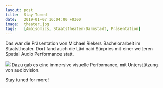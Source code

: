 ```yaml
---
layout: post
title:  Stay Tuned
date:   2019-01-07 16:04:00 +0300
image:  theater.jpg
tags:   [Ambisonics, Staatstheater-Darmstadt, Präsentation]
---
```

Das war die Präsentation von Michael Riekers Bachelorarbeit im Staatstheater. Dort fand auch die Läd naid Sürpries mit einer weiteren Spatial Audio Performance statt.

![]({{site.baseurl}}/img/theater2.jpg)
Dazu gab es eine immersive visuelle Performance, mit Unterstützung von audiovision.

Stay tuned for more!
